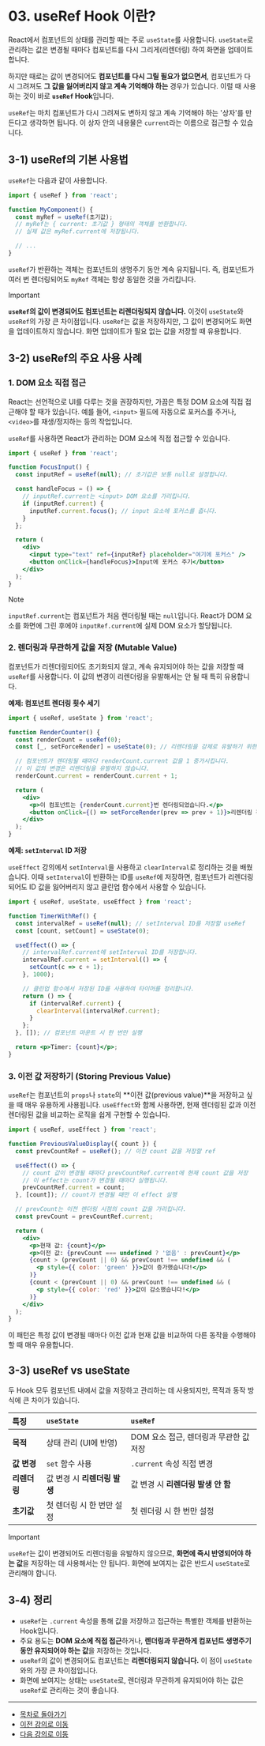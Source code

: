 # 03. useRef Hook 이란?

React에서 컴포넌트의 상태를 관리할 때는 주로 `useState`를 사용합니다. `useState`로 관리하는 값은 변경될 때마다 컴포넌트를 다시 그리게(리렌더링) 하여 화면을 업데이트합니다.

하지만 때로는 값이 변경되어도 **컴포넌트를 다시 그릴 필요가 없으면서**, 컴포넌트가 다시 그려져도 **그 값을 잃어버리지 않고 계속 기억해야 하는** 경우가 있습니다. 이럴 때 사용하는 것이 바로 **`useRef` Hook**입니다.

`useRef`는 마치 컴포넌트가 다시 그려져도 변하지 않고 계속 기억해야 하는 '상자'를 만든다고 생각하면 됩니다. 이 상자 안의 내용물은 `current`라는 이름으로 접근할 수 있습니다.

## 3-1) useRef의 기본 사용법

`useRef`는 다음과 같이 사용합니다.

```jsx
import { useRef } from 'react';

function MyComponent() {
  const myRef = useRef(초기값);
  // myRef는 { current: 초기값 } 형태의 객체를 반환합니다.
  // 실제 값은 myRef.current에 저장됩니다.

  // ...
}
```

`useRef`가 반환하는 객체는 컴포넌트의 생명주기 동안 계속 유지됩니다. 즉, 컴포넌트가 여러 번 렌더링되어도 `myRef` 객체는 항상 동일한 것을 가리킵니다.

> [!IMPORTANT]
> **`useRef`의 값이 변경되어도 컴포넌트는 리렌더링되지 않습니다.**
> 이것이 `useState`와 `useRef`의 가장 큰 차이점입니다. `useRef`는 값을 저장하지만, 그 값이 변경되어도 화면을 업데이트하지 않습니다. 화면 업데이트가 필요 없는 값을 저장할 때 유용합니다.

## 3-2) useRef의 주요 사용 사례

### 1. DOM 요소 직접 접근

React는 선언적으로 UI를 다루는 것을 권장하지만, 가끔은 특정 DOM 요소에 직접 접근해야 할 때가 있습니다. 예를 들어, `<input>` 필드에 자동으로 포커스를 주거나, `<video>`를 재생/정지하는 등의 작업입니다.

`useRef`를 사용하면 React가 관리하는 DOM 요소에 직접 접근할 수 있습니다.

```jsx
import { useRef } from 'react';

function FocusInput() {
  const inputRef = useRef(null); // 초기값은 보통 null로 설정합니다.

  const handleFocus = () => {
    // inputRef.current는 <input> DOM 요소를 가리킵니다.
    if (inputRef.current) {
      inputRef.current.focus(); // input 요소에 포커스를 줍니다.
    }
  };

  return (
    <div>
      <input type="text" ref={inputRef} placeholder="여기에 포커스" />
      <button onClick={handleFocus}>Input에 포커스 주기</button>
    </div>
  );
}
```

> [!NOTE]
> `inputRef.current`는 컴포넌트가 처음 렌더링될 때는 `null`입니다. React가 DOM 요소를 화면에 그린 후에야 `inputRef.current`에 실제 DOM 요소가 할당됩니다.

### 2. 렌더링과 무관하게 값을 저장 (Mutable Value)

컴포넌트가 리렌더링되어도 초기화되지 않고, 계속 유지되어야 하는 값을 저장할 때 `useRef`를 사용합니다. 이 값의 변경이 리렌더링을 유발해서는 안 될 때 특히 유용합니다.

**예제: 컴포넌트 렌더링 횟수 세기**

```jsx
import { useRef, useState } from 'react';

function RenderCounter() {
  const renderCount = useRef(0);
  const [_, setForceRender] = useState(0); // 리렌더링을 강제로 유발하기 위한 상태

  // 컴포넌트가 렌더링될 때마다 renderCount.current 값을 1 증가시킵니다.
  // 이 값의 변경은 리렌더링을 유발하지 않습니다.
  renderCount.current = renderCount.current + 1;

  return (
    <div>
      <p>이 컴포넌트는 {renderCount.current}번 렌더링되었습니다.</p>
      <button onClick={() => setForceRender(prev => prev + 1)}>리렌더링 강제하기</button>
    </div>
  );
}
```

**예제: `setInterval` ID 저장**

`useEffect` 강의에서 `setInterval`을 사용하고 `clearInterval`로 정리하는 것을 배웠습니다. 이때 `setInterval`이 반환하는 ID를 `useRef`에 저장하면, 컴포넌트가 리렌더링되어도 ID 값을 잃어버리지 않고 클린업 함수에서 사용할 수 있습니다.

```jsx
import { useRef, useState, useEffect } from 'react';

function TimerWithRef() {
  const intervalRef = useRef(null); // setInterval ID를 저장할 useRef
  const [count, setCount] = useState(0);

  useEffect(() => {
    // intervalRef.current에 setInterval ID를 저장합니다.
    intervalRef.current = setInterval(() => {
      setCount(c => c + 1);
    }, 1000);

    // 클린업 함수에서 저장된 ID를 사용하여 타이머를 정리합니다.
    return () => {
      if (intervalRef.current) {
        clearInterval(intervalRef.current);
      }
    };
  }, []); // 컴포넌트 마운트 시 한 번만 실행

  return <p>Timer: {count}</p>;
}
```

### 3. 이전 값 저장하기 (Storing Previous Value)

`useRef`는 컴포넌트의 `props`나 `state`의 **이전 값(previous value)**을 저장하고 싶을 때 매우 유용하게 사용됩니다. `useEffect`와 함께 사용하면, 현재 렌더링된 값과 이전 렌더링된 값을 비교하는 로직을 쉽게 구현할 수 있습니다.

```jsx
import { useRef, useEffect } from 'react';

function PreviousValueDisplay({ count }) {
  const prevCountRef = useRef(); // 이전 count 값을 저장할 ref

  useEffect(() => {
    // count 값이 변경될 때마다 prevCountRef.current에 현재 count 값을 저장
    // 이 effect는 count가 변경될 때마다 실행됩니다.
    prevCountRef.current = count;
  }, [count]); // count가 변경될 때만 이 effect 실행

  // prevCount는 이전 렌더링 시점의 count 값을 가리킵니다.
  const prevCount = prevCountRef.current;

  return (
    <div>
      <p>현재 값: {count}</p>
      <p>이전 값: {prevCount === undefined ? '없음' : prevCount}</p>
      {count > (prevCount || 0) && prevCount !== undefined && (
        <p style={{ color: 'green' }}>값이 증가했습니다!</p>
      )}
      {count < (prevCount || 0) && prevCount !== undefined && (
        <p style={{ color: 'red' }}>값이 감소했습니다!</p>
      )}
    </div>
  );
}
```

이 패턴은 특정 값이 변경될 때마다 이전 값과 현재 값을 비교하여 다른 동작을 수행해야 할 때 매우 유용합니다.

## 3-3) useRef vs useState

두 Hook 모두 컴포넌트 내에서 값을 저장하고 관리하는 데 사용되지만, 목적과 동작 방식에 큰 차이가 있습니다.

| 특징       | `useState`                               | `useRef`                                   |
| :--------- | :--------------------------------------- | :----------------------------------------- |
| **목적**   | 상태 관리 (UI에 반영)                    | DOM 요소 접근, 렌더링과 무관한 값 저장     |
| **값 변경**| `set` 함수 사용                          | `.current` 속성 직접 변경                  |
| **리렌더링**| 값 변경 시 **리렌더링 발생**             | 값 변경 시 **리렌더링 발생 안 함**         |
| **초기값** | 첫 렌더링 시 한 번만 설정                | 첫 렌더링 시 한 번만 설정                  |

> [!IMPORTANT]
> `useRef`는 값이 변경되어도 리렌더링을 유발하지 않으므로, **화면에 즉시 반영되어야 하는 값**을 저장하는 데 사용해서는 안 됩니다. 화면에 보여지는 값은 반드시 `useState`로 관리해야 합니다.

## 3-4) 정리

*   `useRef`는 `.current` 속성을 통해 값을 저장하고 접근하는 특별한 객체를 반환하는 Hook입니다.
*   주요 용도는 **DOM 요소에 직접 접근**하거나, **렌더링과 무관하게 컴포넌트 생명주기 동안 유지되어야 하는 값**을 저장하는 것입니다.
*   `useRef`의 값이 변경되어도 컴포넌트는 **리렌더링되지 않습니다.** 이 점이 `useState`와의 가장 큰 차이점입니다.
*   화면에 보여지는 상태는 `useState`로, 렌더링과 무관하게 유지되어야 하는 값은 `useRef`로 관리하는 것이 좋습니다.

---

- [목차로 돌아가기](./README.md)
- [이전 강의로 이동](./02-useEffect-Deep-Dive.md)
- [다음 강의로 이동](./04-useContext-Hook.md)
